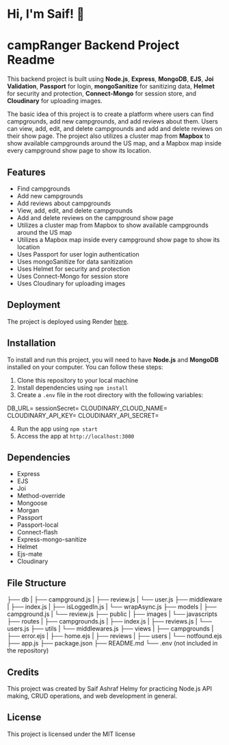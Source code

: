 # Hi, I'm Saif! 👋


# campRanger Backend Project Readme

This backend project is built using **Node.js**, **Express**, **MongoDB**, **EJS**, **Joi Validation**, **Passport** for login, **mongoSanitize** for sanitizing data, **Helmet** for security and protection, **Connect-Mongo** for session store, and **Cloudinary** for uploading images.

 The basic idea of this project is to create a platform where users can find campgrounds, add new campgrounds, and add reviews about them. Users can view, add, edit, and delete campgrounds and add and delete reviews on their show page. The project also utilizes a cluster map from **Mapbox** to show available campgrounds around the US map, and a Mapbox map inside every campground show page to show its location.


## Features

- Find campgrounds
- Add new campgrounds
- Add reviews about campgrounds
- View, add, edit, and delete campgrounds
- Add and delete reviews on the campground show page
- Utilizes a cluster map from Mapbox to show available campgrounds around the US map
- Utilizes a Mapbox map inside every campground show page to show its location
- Uses Passport for user login authentication
- Uses mongoSanitize for data sanitization
- Uses Helmet for security and protection
- Uses Connect-Mongo for session store
- Uses Cloudinary for uploading images


## Deployment

The project is deployed using Render [here](https://campranger.onrender.com/).

## Installation

To install and run this project, you will need to have **Node.js** and **MongoDB** installed on your computer. You can follow these steps:

1. Clone this repository to your local machine
2. Install dependencies using `npm install`
3. Create a `.env` file in the root directory with the following variables:

DB_URL=<your-mongodb-url>
sessionSecret=<your-session-secret>
CLOUDINARY_CLOUD_NAME=<your-cloudinary-cloud-name>
CLOUDINARY_API_KEY=<your-cloudinary-api-key>
CLOUDINARY_API_SECRET=<your-cloudinary-api-secret>



4. Run the app using `npm start`
5. Access the app at `http://localhost:3000`

## Dependencies

- Express
- EJS
- Joi
- Method-override
- Mongoose
- Morgan
- Passport
- Passport-local
- Connect-flash
- Express-mongo-sanitize
- Helmet
- Ejs-mate
- Cloudinary

## File Structure
├── db
|   ├── campground.js
|   ├── review.js
|   └── user.js
├── middleware
|   ├── index.js
|   ├── isLoggedIn.js
|   └── wrapAsync.js
├── models
|   ├── campground.js
|   └── review.js
├── public
|   ├── images
|   └── javascripts
├── routes
|   ├── campgrounds.js
|   ├── index.js
|   ├── reviews.js
|   └── users.js
├── utils
|   └── middlewares.js
├── views
|   ├── campgrounds
|   ├── error.ejs
|   ├── home.ejs
|   ├── reviews
|   ├── users
|   └── notfound.ejs
├── app.js
├── package.json
├── README.md
└── .env (not included in the repository)



## Credits
This project was created by Saif Ashraf Helmy for practicing Node.js API making, CRUD operations, and web development in general.

## License
This project is licensed under the MIT license
